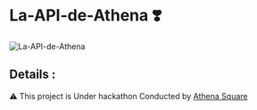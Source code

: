 # La-API-de-Athena ❣️

![La-API-de-Athena](https://socialify.git.ci/nobrains-29/La-API-de-Athena/image?description=1&font=Source%20Code%20Pro&forks=1&issues=1&language=1&pattern=Overlapping%20Hexagons&pulls=1&stargazers=1&theme=Dark)


## Details :


⚠️ This project is Under hackathon Conducted by [Athena Square](https://dare2compete.com/p/athenahack-internship-opportunity-to-top-50-min-stipend-rs-20000-athenasquare-236660?lb=xBdlhru)


